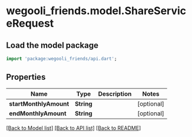 # wegooli_friends.model.ShareServiceRequest

## Load the model package

```dart
import 'package:wegooli_friends/api.dart';
```

## Properties

| Name                   | Type       | Description | Notes      |
| ---------------------- | ---------- | ----------- | ---------- |
| **startMonthlyAmount** | **String** |             | [optional] |
| **endMonthlyAmount**   | **String** |             | [optional] |

[[Back to Model list]](../../README.md#documentation-for-models)
[[Back to API list]](../../README.md#documentation-for-api-endpoints)
[[Back to README]](../../README.md)
